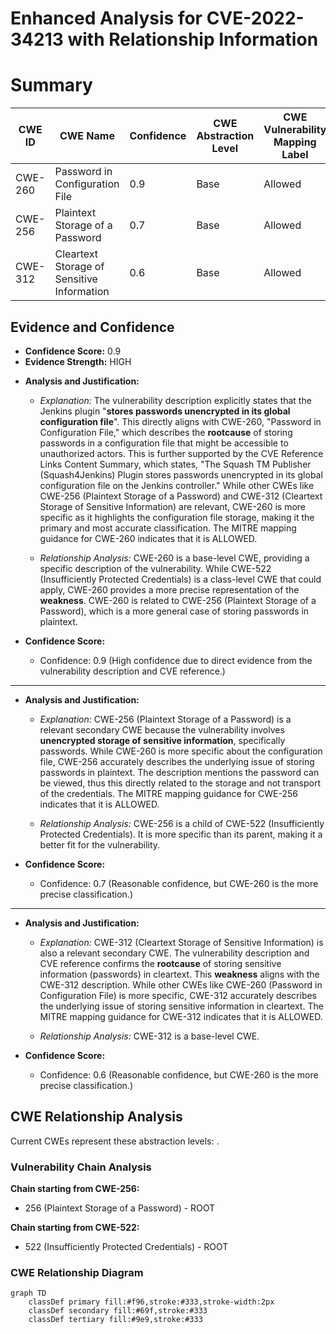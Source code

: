 # Enhanced Analysis for CVE-2022-34213 with Relationship Information

# Summary
| CWE ID | CWE Name | Confidence | CWE Abstraction Level | CWE Vulnerability Mapping Label | CWE-Vulnerability Mapping Notes |
|---|---|---|---|---|---|
| CWE-260 | Password in Configuration File | 0.9 | Base | Allowed | Primary CWE |
| CWE-256 | Plaintext Storage of a Password | 0.7 | Base | Allowed | Secondary Candidate |
| CWE-312 | Cleartext Storage of Sensitive Information | 0.6 | Base | Allowed | Secondary Candidate |

## Evidence and Confidence

*   **Confidence Score:** 0.9
*   **Evidence Strength:** HIGH

- **Analysis and Justification:**  
  - *Explanation:* The vulnerability description explicitly states that the Jenkins plugin "**stores passwords unencrypted in its global configuration file**". This directly aligns with CWE-260, "Password in Configuration File," which describes the **rootcause** of storing passwords in a configuration file that might be accessible to unauthorized actors. This is further supported by the CVE Reference Links Content Summary, which states, "The Squash TM Publisher (Squash4Jenkins) Plugin stores passwords unencrypted in its global configuration file on the Jenkins controller." While other CWEs like CWE-256 (Plaintext Storage of a Password) and CWE-312 (Cleartext Storage of Sensitive Information) are relevant, CWE-260 is more specific as it highlights the configuration file storage, making it the primary and most accurate classification. The MITRE mapping guidance for CWE-260 indicates that it is ALLOWED.

  - *Relationship Analysis:* CWE-260 is a base-level CWE, providing a specific description of the vulnerability. While CWE-522 (Insufficiently Protected Credentials) is a class-level CWE that could apply, CWE-260 provides a more precise representation of the **weakness**. CWE-260 is related to CWE-256 (Plaintext Storage of a Password), which is a more general case of storing passwords in plaintext.

- **Confidence Score:**  
  - Confidence: 0.9 (High confidence due to direct evidence from the vulnerability description and CVE reference.)

---

- **Analysis and Justification:**  
  - *Explanation:* CWE-256 (Plaintext Storage of a Password) is a relevant secondary CWE because the vulnerability involves **unencrypted storage of sensitive information**, specifically passwords. While CWE-260 is more specific about the configuration file, CWE-256 accurately describes the underlying issue of storing passwords in plaintext. The description mentions the password can be viewed, thus this directly related to the storage and not transport of the credentials. The MITRE mapping guidance for CWE-256 indicates that it is ALLOWED.

  - *Relationship Analysis:* CWE-256 is a child of CWE-522 (Insufficiently Protected Credentials). It is more specific than its parent, making it a better fit for the vulnerability.

- **Confidence Score:**  
  - Confidence: 0.7 (Reasonable confidence, but CWE-260 is the more precise classification.)

---

- **Analysis and Justification:**  
  - *Explanation:* CWE-312 (Cleartext Storage of Sensitive Information) is also a relevant secondary CWE. The vulnerability description and CVE reference confirms the **rootcause** of storing sensitive information (passwords) in cleartext. This **weakness** aligns with the CWE-312 description. While other CWEs like CWE-260 (Password in Configuration File) is more specific, CWE-312 accurately describes the underlying issue of storing sensitive information in cleartext. The MITRE mapping guidance for CWE-312 indicates that it is ALLOWED.

  - *Relationship Analysis:* CWE-312 is a base-level CWE.

- **Confidence Score:**  
  - Confidence: 0.6 (Reasonable confidence, but CWE-260 is the more precise classification.)


## CWE Relationship Analysis

Current CWEs represent these abstraction levels: .


### Vulnerability Chain Analysis

**Chain starting from CWE-256:**
- 256 (Plaintext Storage of a Password) - ROOT


**Chain starting from CWE-522:**
- 522 (Insufficiently Protected Credentials) - ROOT



### CWE Relationship Diagram

```mermaid
graph TD
    classDef primary fill:#f96,stroke:#333,stroke-width:2px
    classDef secondary fill:#69f,stroke:#333
    classDef tertiary fill:#9e9,stroke:#333
```
